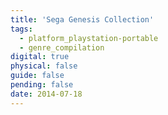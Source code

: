 ```yaml
---
title: 'Sega Genesis Collection'
tags:
  - platform_playstation-portable
  - genre_compilation
digital: true
physical: false
guide: false
pending: false
date: 2014-07-18
---
```

